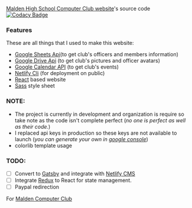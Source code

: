 [Malden High School Computer Club website](https://mhscc.netlify.app/)'s source code [![Codacy Badge](https://api.codacy.com/project/badge/Grade/0ce56fda3cd14151bd7506f1694fb1c5)](https://www.codacy.com/app/TopKeingt/mhscs?utm_source=github.com&amp;utm_medium=referral&amp;utm_content=TopKeingt/mhscs&amp;utm_campaign=Badge_Grade)

### Features
These are all things that I used to make this website:
- [Google Sheets Api](https://developers.google.com/sheets/api/)(to get club's officers and members information)
- [Google Drive Api](https://developers.google.com/drive/api/v3/about-sdk) (to get club's pictures and officer avatars)
- [Google Calendar API](https://developers.google.com/calendar/) (to get club's events)
- [Netlify Cli](https://www.netlify.com/) (for deployment on public)
- [React](https://reactjs.org/) based website
- [Sass](https://sass-lang.com/) style sheet

### NOTE: 
- The project is currently in development and organization is require so take note as the code isn't complete perfect (*no one is perfect as well as their code.*)
- I replaced api keys in production so these keys are not available to launch (*you can generate your own in [google console](https://console.developer.google.com)*)
- colorlib template usage

### TODO:
- [ ] Convert to [Gatsby](https://www.gatsbyjs.org/) and integrate with [Netlify CMS](https://www.netlifycms.org/)
- [ ] Integrate [Redux](https://redux.js.org/) to React for state management. 
- [ ] Paypal redirection

For [Malden Computer Club](https://github.com/mhscc)

